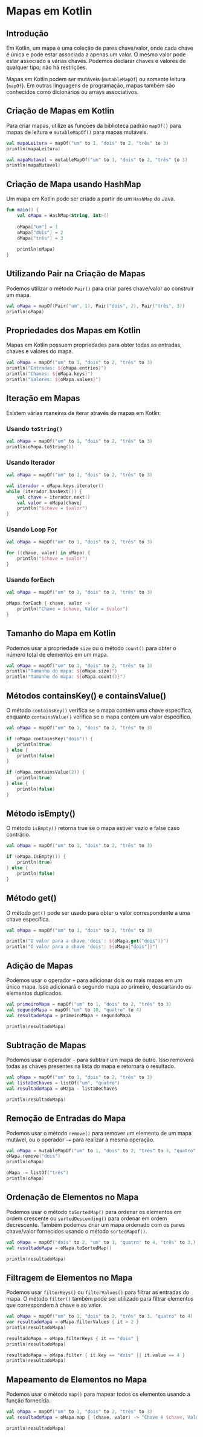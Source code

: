 # Mapas em Kotlin

## Introdução

Em Kotlin, um mapa é uma coleção de pares chave/valor, onde cada chave é única e pode estar associada a apenas um valor. O mesmo valor pode estar associado a várias chaves. Podemos declarar chaves e valores de qualquer tipo; não há restrições.

Mapas em Kotlin podem ser mutáveis (`mutableMapOf`) ou somente leitura (`mapOf`). Em outras linguagens de programação, mapas também são conhecidos como dicionários ou arrays associativos.

## Criação de Mapas em Kotlin

Para criar mapas, utilize as funções da biblioteca padrão `mapOf()` para mapas de leitura e `mutableMapOf()` para mapas mutáveis.

```kotlin
val mapaLeitura = mapOf("um" to 1, "dois" to 2, "três" to 3)
println(mapaLeitura)

val mapaMutavel = mutableMapOf("um" to 1, "dois" to 2, "três" to 3)
println(mapaMutavel)
```

## Criação de Mapa usando HashMap

Um mapa em Kotlin pode ser criado a partir de um `HashMap` do Java.

```kotlin
fun main() {
    val oMapa = HashMap<String, Int>()
    
    oMapa["um"] = 1
    oMapa["dois"] = 2
    oMapa["três"] = 3
    
    println(oMapa)
}
```

## Utilizando Pair na Criação de Mapas

Podemos utilizar o método `Pair()` para criar pares chave/valor ao construir um mapa.

```kotlin
val oMapa = mapOf(Pair("um", 1), Pair("dois", 2), Pair("três", 3))
println(oMapa)
```

## Propriedades dos Mapas em Kotlin

Mapas em Kotlin possuem propriedades para obter todas as entradas, chaves e valores do mapa.

```kotlin
val oMapa = mapOf("um" to 1, "dois" to 2, "três" to 3)
println("Entradas: ${oMapa.entries}")
println("Chaves: ${oMapa.keys}")
println("Valores: ${oMapa.values}")
```

## Iteração em Mapas

Existem várias maneiras de iterar através de mapas em Kotlin:

### Usando `toString()`

```kotlin
val oMapa = mapOf("um" to 1, "dois" to 2, "três" to 3)
println(oMapa.toString())
```

### Usando Iterador

```kotlin
val oMapa = mapOf("um" to 1, "dois" to 2, "três" to 3)

val iterador = oMapa.keys.iterator()
while (iterador.hasNext()) {
    val chave = iterador.next()
    val valor = oMapa[chave]
    println("$chave = $valor")
}
```

### Usando Loop For

```kotlin
val oMapa = mapOf("um" to 1, "dois" to 2, "três" to 3)

for ((chave, valor) in oMapa) {
    println("$chave = $valor")
}
```

### Usando forEach

```kotlin
val oMapa = mapOf("um" to 1, "dois" to 2, "três" to 3)

oMapa.forEach { chave, valor ->
    println("Chave = $chave, Valor = $valor")
}
```

## Tamanho do Mapa em Kotlin

Podemos usar a propriedade `size` ou o método `count()` para obter o número total de elementos em um mapa.

```kotlin
val oMapa = mapOf("um" to 1, "dois" to 2, "três" to 3)
println("Tamanho do mapa: ${oMapa.size}")
println("Tamanho do mapa: ${oMapa.count()}")
```

## Métodos containsKey() e containsValue()

O método `containsKey()` verifica se o mapa contém uma chave específica, enquanto `containsValue()` verifica se o mapa contém um valor específico.

```kotlin
val oMapa = mapOf("um" to 1, "dois" to 2, "três" to 3)

if (oMapa.containsKey("dois")) {
    println(true)
} else {
    println(false)
}

if (oMapa.containsValue(2)) {
    println(true)
} else {
    println(false)
}
```

## Método isEmpty()

O método `isEmpty()` retorna true se o mapa estiver vazio e false caso contrário.

```kotlin
val oMapa = mapOf("um" to 1, "dois" to 2, "três" to 3)

if (oMapa.isEmpty()) {
    println(true)
} else {
    println(false)
}
```

## Método get()

O método `get()` pode ser usado para obter o valor correspondente a uma chave específica.

```kotlin
val oMapa = mapOf("um" to 1, "dois" to 2, "três" to 3)

println("O valor para a chave 'dois': ${oMapa.get("dois")}")
println("O valor para a chave 'dois': ${oMapa["dois"]}")
```

## Adição de Mapas

Podemos usar o operador `+` para adicionar dois ou mais mapas em um único mapa. Isso adicionará o segundo mapa ao primeiro, descartando os elementos duplicados.

```kotlin
val primeiroMapa = mapOf("um" to 1, "dois" to 2, "três" to 3)
val segundoMapa = mapOf("um" to 10, "quatro" to 4)
val resultadoMapa = primeiroMapa + segundoMapa

println(resultadoMapa)
```

## Subtração de Mapas

Podemos usar o operador `-` para subtrair um mapa de outro. Isso removerá todas as chaves presentes na lista do mapa e retornará o resultado.

```kotlin
val oMapa = mapOf("um" to 1, "dois" to 2, "três" to 3)
val listaDeChaves = listOf("um", "quatro")
val resultadoMapa = oMapa - listaDeChaves

println(resultadoMapa)
```

## Remoção de Entradas do Mapa

Podemos usar o método `remove()` para remover um elemento de um mapa mutável, ou o operador `-=` para realizar a mesma operação.

```kotlin
val oMapa = mutableMapOf("um" to 1, "dois" to 2, "três" to 3, "quatro" to 4)
oMapa.remove("dois")
println(oMapa)

oMapa -= listOf("três")
println(oMapa)
```

## Ordenação de Elementos no Mapa

Podemos usar o método `toSortedMap()` para ordenar os elementos em ordem crescente ou `sortedDescending()` para ordenar em ordem decrescente. Também podemos criar um mapa ordenado com os pares chave/valor fornecidos usando o método `sortedMapOf()`.

```kotlin
val oMapa = mapOf("dois" to 2, "um" to 1, "quatro" to 4, "três" to 3,)
val resultadoMapa = oMapa.toSortedMap()

println(resultadoMapa)
```

## Filtragem de Elementos no Mapa

Podemos usar `filterKeys()` ou `filterValues()` para filtrar as entradas do mapa. O método `filter()` também pode ser utilizado para filtrar elementos que correspondem à chave e ao valor.

```kotlin
val oMapa = mapOf("um" to 1, "dois" to 2, "três" to 3, "quatro" to 4)
var resultadoMapa = oMapa.filterValues { it > 2 }
println(resultadoMapa)

resultadoMapa = oMapa.filterKeys { it == "dois" }
println(resultadoMapa)

resultadoMapa = oMapa.filter { it.key == "dois" || it.value == 4 }
println(resultadoMapa)
```

## Mapeamento de Elementos no Mapa

Podemos usar o método `map()` para mapear todos os elementos usando a função fornecida.

```kotlin
val oMapa = mapOf("um" to 1, "dois" to 2, "três" to 3)
val resultadoMapa = oMapa.map { (chave, valor) -> "Chave é $chave, Valor é $valor" }

println(resultadoMapa)
```